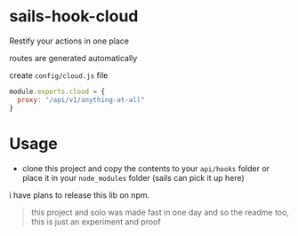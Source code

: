 # sails-hook-cloud
Restify your actions in one place

routes are generated automatically

create `config/cloud.js` file 
```js
module.exports.cloud = {
  proxy: "/api/v1/anything-at-all"
}
```

# Usage
- clone this project and copy the contents to your `api/hooks` folder or place it in your `node_modules` folder (sails can pick it up here)

i have plans to release this lib on npm.

> this project and solo was made fast in one day and so the readme too, this is just an experiment and proof
